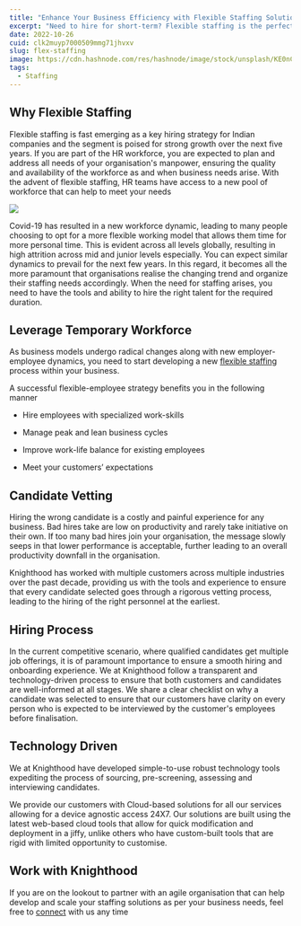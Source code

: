 ```yaml
---
title: "Enhance Your Business Efficiency with Flexible Staffing Solutions"
excerpt: "Need to hire for short-term? Flexible staffing is the perfect solution. Read on to find out how Knighthood helps you to hire the right talent for your needs"
date: 2022-10-26
cuid: clk2muyp7000509mmg71jhvxv
slug: flex-staffing
image: https://cdn.hashnode.com/res/hashnode/image/stock/unsplash/KE0nC8-58MQ/upload/38c5a5f2f4e8680f586596741e4b31d4.jpeg
tags:
  - Staffing
---
```


## Why Flexible Staffing[​](http://localhost:3000/blog/flex-staffing#why-flexible-staffing)

Flexible staffing is fast emerging as a key hiring strategy for Indian companies and the segment is poised for strong growth over the next five years. If you are part of the HR workforce, you are expected to plan and address all needs of your organisation's manpower, ensuring the quality and availability of the workforce as and when business needs arise. With the advent of flexible staffing, HR teams have access to a new pool of workforce that can help to meet your needs

![](https://cdn.hashnode.com/res/hashnode/image/upload/v1689660535126/d1266001-a255-4c96-8994-49f97b3fb783.png)

Covid-19 has resulted in a new workforce dynamic, leading to many people choosing to opt for a more flexible working model that allows them time for more personal time. This is evident across all levels globally, resulting in high attrition across mid and junior levels especially. You can expect similar dynamics to prevail for the next few years. In this regard, it becomes all the more paramount that organisations realise the changing trend and organize their staffing needs accordingly. When the need for staffing arises, you need to have the tools and ability to hire the right talent for the required duration.

## Leverage Temporary Workforce[​](http://localhost:3000/blog/flex-staffing#leverage-temporary-workforce)

As business models undergo radical changes along with new employer-employee dynamics, you need to start developing a new [flexible staffing](http://knighhtood.co/blog/temp-staffing) process within your business.

A successful flexible-employee strategy benefits you in the following manner

* Hire employees with specialized work-skills
    
* Manage peak and lean business cycles
    
* Improve work-life balance for existing employees
    
* Meet your customers’ expectations
    

## Candidate Vetting[​](http://localhost:3000/blog/flex-staffing#candidate-vetting)

Hiring the wrong candidate is a costly and painful experience for any business. Bad hires take are low on productivity and rarely take initiative on their own. If too many bad hires join your organisation, the message slowly seeps in that lower performance is acceptable, further leading to an overall productivity downfall in the organisation.

Knighthood has worked with multiple customers across multiple industries over the past decade, providing us with the tools and experience to ensure that every candidate selected goes through a rigorous vetting process, leading to the hiring of the right personnel at the earliest.

## Hiring Process[​](http://localhost:3000/blog/flex-staffing#hiring-process)

In the current competitive scenario, where qualified candidates get multiple job offerings, it is of paramount importance to ensure a smooth hiring and onboarding experience. We at Knighthood follow a transparent and technology-driven process to ensure that both customers and candidates are well-informed at all stages. We share a clear checklist on why a candidate was selected to ensure that our customers have clarity on every person who is expected to be interviewed by the customer's employees before finalisation.

## Technology Driven[​](http://localhost:3000/blog/flex-staffing#technology-driven)

We at Knighthood have developed simple-to-use robust technology tools expediting the process of sourcing, pre-screening, assessing and interviewing candidates.

We provide our customers with Cloud-based solutions for all our services allowing for a device agnostic access 24X7. Our solutions are built using the latest web-based cloud tools that allow for quick modification and deployment in a jiffy, unlike others who have custom-built tools that are rigid with limited opportunity to customise.

## Work with Knighthood[​](http://localhost:3000/blog/flex-staffing#work-with-knighthood)

If you are on the lookout to partner with an agile organisation that can help develop and scale your staffing solutions as per your business needs, feel free to [connect](http://knighthood.co/contact) with us any time
